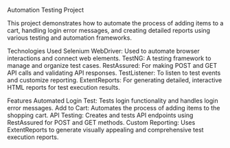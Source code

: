 Automation Testing Project

This project demonstrates how to automate the process of adding items to a cart, handling login error messages, and creating detailed reports using various testing and automation frameworks.

Technologies Used
Selenium WebDriver: Used to automate browser interactions and connect web elements.
TestNG: A testing framework to manage and organize test cases.
RestAssured: For making POST and GET API calls and validating API responses.
TestListener: To listen to test events and customize reporting.
ExtentReports: For generating detailed, interactive HTML reports for test execution results.

Features
Automated Login Test: Tests login functionality and handles login error messages.
Add to Cart: Automates the process of adding items to the shopping cart.
API Testing: Creates and tests API endpoints using RestAssured for POST and GET methods.
Custom Reporting: Uses ExtentReports to generate visually appealing and comprehensive test execution reports.
